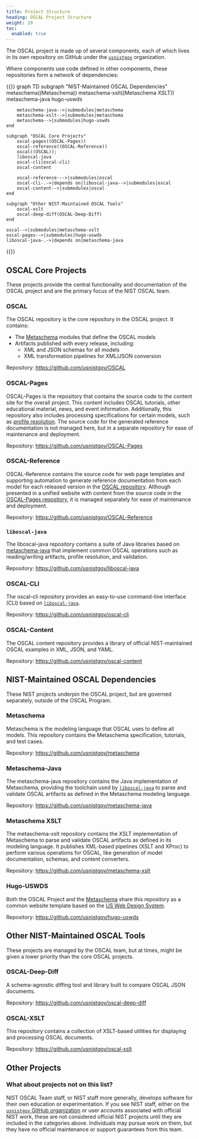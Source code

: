 ```yaml
---
title: Project Structure
heading: OSCAL Project Structure
weight: 20
toc:
  enabled: true
---
```


The OSCAL project is made up of several components, each of which lives in its own repository on GitHub under the [`usnistgov`](https://github.com/usnistgov) organization.

Where components use code defined in other components, these repositories form a network of dependencies:

{{<mermaid>}}
graph TD
    subgraph "NIST-Maintained OSCAL Dependencies"
        metaschema((Metaschema))
        metaschema-xslt((Metaschema XSLT))
        metaschema-java
        hugo-uswds
        
        metaschema-java-->|submodules|metaschema
        metaschema-xslt-->|submodules|metaschema
        metaschema-->|submodules|hugo-uswds
    end

    subgraph "OSCAL Core Projects"
        oscal-pages((OSCAL-Pages))
        oscal-reference((OSCAL-Reference))
        oscal((OSCAL));
        liboscal-java
        oscal-cli(oscal-cli)
        oscal-content

        oscal-reference--->|submodules|oscal
        oscal-cli-.->|depends on|liboscal-java-->|submodules|oscal
        oscal-content-->|submodules|oscal
    end
    
    subgraph "Other NIST-Maintained OSCAL Tools"
        oscal-xslt
        oscal-deep-diff(OSCAL-Deep-Diff)
    end
    
    oscal-->|submodules|metaschema-xslt
    oscal-pages-->|submodules|hugo-uswds
    liboscal-java-.->|depends on|metaschema-java
{{</mermaid>}}

## OSCAL Core Projects

These projects provide the central functionality and documentation of the OSCAL project and are the primary focus of the NIST OSCAL team.

### OSCAL

The OSCAL repository is the core repository in the OSCAL project. It contains:
- The [Metaschema](#metaschema) modules that define the OSCAL models
- Artifacts published with every release, including:
    - XML and JSON schemas for all models
    - XML transformation pipelines for XML/JSON conversion

Repository: https://github.com/usnistgov/OSCAL

### OSCAL-Pages

OSCAL-Pages is the repository that contains the source code to the content site for the overall project. This content includes OSCAL tutorials, other educational material, news, and event information. Additionally, this repository also includes processing specifications for certain models, such as [profile resolution](https://pages.nist.gov/OSCAL/concepts/processing/profile-resolution/). The source code for the generated reference documentation is not managed here, but in a separate repository for ease of maintenance and deployment.

Repository: https://github.com/usnistgov/OSCAL-Pages

### OSCAL-Reference

OSCAL-Reference contains the source code for web page templates and supporting automation to generate reference documentation from each model for each released version in the [OSCAL repository](#oscal). Although presented in a unified website with content from the source code in the [OSCAL-Pages repository](#oscal-pages), it is managed separately for ease of maintenance and deployment.

Repository: https://github.com/usnistgov/OSCAL-Reference

### `liboscal-java`

The liboscal-java repository contains a suite of Java libraries based on [metaschema-java](#metaschema-java) that implement common OSCAL operations such as reading/writing artifacts, profile resolution, and validation.

Repository: https://github.com/usnistgov/liboscal-java

### OSCAL-CLI

The oscal-cli repository provides an easy-to-use command-line interface (CLI) based on [`liboscal-java`](#liboscal-java). 

Repository: https://github.com/usnistgov/oscal-cli

### OSCAL-Content

The OSCAL content repository provides a library of official NIST-maintained OSCAL examples in XML, JSON, and YAML.

Repository: https://github.com/usnistgov/oscal-content

## NIST-Maintained OSCAL Dependencies

These NIST projects underpin the OSCAL project, but are governed separately, outside of the OSCAL Program.

### Metaschema

Metaschema is the modeling language that OSCAL uses to define all models. This repository contains the Metaschema specification, tutorials, and test cases.

Repository: https://github.com/usnistgov/metaschema

### Metaschema-Java

The metaschema-java repository contains the Java implementation of Metaschema, providing the toolchain used by [`liboscal-java`](#liboscal-java) to parse and validate OSCAL artifacts as defined in the Metaschema modeling language.

Repository: https://github.com/usnistgov/metaschema-java

### Metaschema XSLT

The metaschema-xslt repository contains the XSLT implementation of Metaschema to parse and validate OSCAL artifacts as defined in its modeling language. It publishes XML-based pipelines (XSLT and XProc) to perform various operations for OSCAL, like generation of model documentation, schemas, and content converters.

Repository: https://github.com/usnistgov/metaschema-xslt

### Hugo-USWDS

Both the OSCAL Project and the [Metaschema](https://pages.nist.gov/metaschema/) share this repository as a common website template based on the [US Web Design System](https://designsystem.digital.gov/).

Repository: https://github.com/usnistgov/hugo-uswds

## Other NIST-Maintained OSCAL Tools

These projects are managed by the OSCAL team, but at times, might be given a lower priority than the core OSCAL projects.

### OSCAL-Deep-Diff

A schema-agnostic diffing tool and library built to compare OSCAL JSON documents.

Repository: https://github.com/usnistgov/oscal-deep-diff

### OSCAL-XSLT

This repository contains a collection of XSLT-based utilities for displaying and processing OSCAL documents.

Repository: https://github.com/usnistgov/oscal-xslt

## Other Projects

### What about projects not on this list?

NIST OSCAL Team staff, or NIST staff more generally, develops software for their own education or experimentation. If you see NIST staff, either on the [`usnistgov` GitHub organization](https://github.com/usnistgov/) or user accounts associated with official NIST work, these are not considered official NIST projects until they are included in the categories above. Individuals may pursue work on them, but they have no official maintenance or support guarantees from this team.
